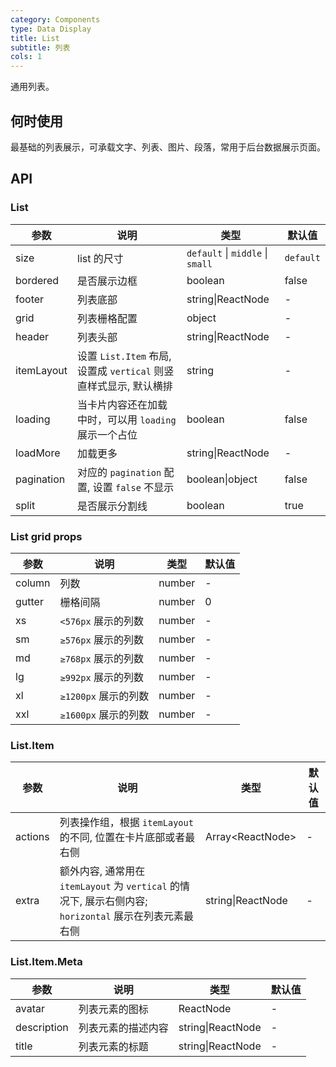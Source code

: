 ```yaml
---
category: Components
type: Data Display
title: List 
subtitle: 列表
cols: 1
---
```


通用列表。

## 何时使用

最基础的列表展示，可承载文字、列表、图片、段落，常用于后台数据展示页面。

## API

### List

| 参数 | 说明 | 类型 | 默认值 |
| --- | --- | --- | --- |
| size | list 的尺寸 | `default` \| `middle` \| `small` | `default` |
| bordered | 是否展示边框 | boolean | false |
| footer | 列表底部 | string\|ReactNode | - |
| grid | 列表栅格配置 | object | - |
| header | 列表头部 | string\|ReactNode | - |
| itemLayout | 设置 `List.Item` 布局, 设置成 `vertical` 则竖直样式显示, 默认横排 | string | - |
| loading | 当卡片内容还在加载中时，可以用 `loading` 展示一个占位 | boolean | false |
| loadMore | 加载更多 | string\|ReactNode | - |
| pagination | 对应的 `pagination` 配置, 设置 `false` 不显示 | boolean\|object | false |
| split | 是否展示分割线 | boolean | true |

### List grid props

| 参数 | 说明 | 类型 | 默认值 |
| --- | --- | --- | --- |
| column | 列数 | number | - |
| gutter | 栅格间隔 | number | 0 |
| xs | `<576px` 展示的列数 | number | - |
| sm | `≥576px` 展示的列数 | number | - |
| md | `≥768px` 展示的列数 | number | - |
| lg | `≥992px` 展示的列数 | number | - |
| xl | `≥1200px` 展示的列数 | number | - |
| xxl | `≥1600px` 展示的列数 | number | - |

### List.Item

| 参数 | 说明 | 类型 | 默认值 |
| --- | --- | --- | --- |
| actions | 列表操作组，根据 `itemLayout` 的不同, 位置在卡片底部或者最右侧 | Array&lt;ReactNode> | - |
| extra | 额外内容, 通常用在 `itemLayout` 为 `vertical` 的情况下, 展示右侧内容; `horizontal` 展示在列表元素最右侧 | string\|ReactNode | - |

### List.Item.Meta

| 参数 | 说明 | 类型 | 默认值 |
| --- | --- | --- | --- |
| avatar | 列表元素的图标 | ReactNode | - |
| description | 列表元素的描述内容 | string\|ReactNode | - |
| title | 列表元素的标题 | string\|ReactNode | - |
